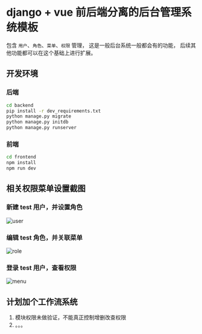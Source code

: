 # django + vue 前后端分离的后台管理系统模板
包含 `用户`、`角色`、`菜单`、`权限` 管理， 这是一般后台系统一般都会有的功能， 后续其他功能都可以在这个基础上进行扩展。


## 开发环境
### 后端
```bash
cd backend
pip install -r dev_requirements.txt
python manage.py migrate
python manage.py initdb
python manage.py runserver
```
### 前端
```bash
cd frontend
npm install
npm run dev
```

## 相关权限菜单设置截图

### 新建 test 用户，并设置角色
![user](gifs/user.png)

### 编辑 test 角色，并关联菜单
![role](gifs/role.png)

### 登录 test 用户，查看权限
![menu](gifs/menu.png)


## 计划加个工作流系统
1. 模块权限未做验证，不能真正控制增删改查权限
2. 。。。
